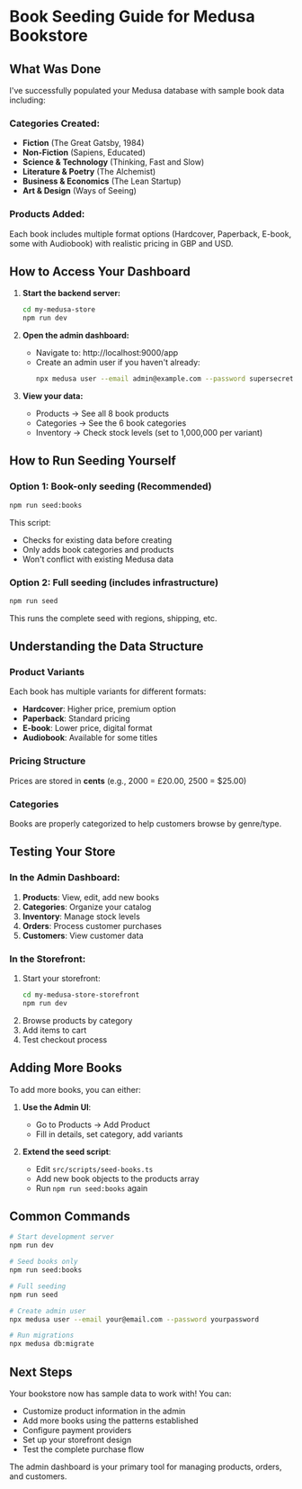 # Book Seeding Guide for Medusa Bookstore

## What Was Done

I've successfully populated your Medusa database with sample book data including:

### Categories Created:
- **Fiction** (The Great Gatsby, 1984)
- **Non-Fiction** (Sapiens, Educated)  
- **Science & Technology** (Thinking, Fast and Slow)
- **Literature & Poetry** (The Alchemist)
- **Business & Economics** (The Lean Startup)
- **Art & Design** (Ways of Seeing)

### Products Added:
Each book includes multiple format options (Hardcover, Paperback, E-book, some with Audiobook) with realistic pricing in GBP and USD.

## How to Access Your Dashboard

1. **Start the backend server:**
   ```bash
   cd my-medusa-store
   npm run dev
   ```

2. **Open the admin dashboard:**
   - Navigate to: http://localhost:9000/app
   - Create an admin user if you haven't already:
     ```bash
     npx medusa user --email admin@example.com --password supersecret
     ```

3. **View your data:**
   - Products → See all 8 book products
   - Categories → See the 6 book categories
   - Inventory → Check stock levels (set to 1,000,000 per variant)

## How to Run Seeding Yourself

### Option 1: Book-only seeding (Recommended)
```bash
npm run seed:books
```
This script:
- Checks for existing data before creating
- Only adds book categories and products
- Won't conflict with existing Medusa data

### Option 2: Full seeding (includes infrastructure)
```bash
npm run seed
```
This runs the complete seed with regions, shipping, etc.

## Understanding the Data Structure

### Product Variants
Each book has multiple variants for different formats:
- **Hardcover**: Higher price, premium option
- **Paperback**: Standard pricing
- **E-book**: Lower price, digital format
- **Audiobook**: Available for some titles

### Pricing Structure
Prices are stored in **cents** (e.g., 2000 = £20.00, 2500 = $25.00)

### Categories
Books are properly categorized to help customers browse by genre/type.

## Testing Your Store

### In the Admin Dashboard:
1. **Products**: View, edit, add new books
2. **Categories**: Organize your catalog
3. **Inventory**: Manage stock levels
4. **Orders**: Process customer purchases
5. **Customers**: View customer data

### In the Storefront:
1. Start your storefront:
   ```bash
   cd my-medusa-store-storefront
   npm run dev
   ```
2. Browse products by category
3. Add items to cart
4. Test checkout process

## Adding More Books

To add more books, you can either:

1. **Use the Admin UI**: 
   - Go to Products → Add Product
   - Fill in details, set category, add variants

2. **Extend the seed script**:
   - Edit `src/scripts/seed-books.ts`
   - Add new book objects to the products array
   - Run `npm run seed:books` again

## Common Commands

```bash
# Start development server
npm run dev

# Seed books only
npm run seed:books

# Full seeding
npm run seed

# Create admin user
npx medusa user --email your@email.com --password yourpassword

# Run migrations
npx medusa db:migrate
```

## Next Steps

Your bookstore now has sample data to work with! You can:
- Customize product information in the admin
- Add more books using the patterns established
- Configure payment providers
- Set up your storefront design
- Test the complete purchase flow

The admin dashboard is your primary tool for managing products, orders, and customers.